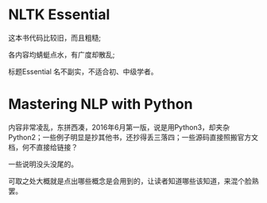 # NLTK Essential 
这本书代码比较旧，而且粗糙;

各内容均蜻蜓点水，有广度却散乱;

标题Essential 名不副实，不适合初、中级学者。

# Mastering NLP with Python
内容非常凌乱，东拼西凑，2016年6月第一版，说是用Python3，却夹杂Python2；一些例子明显是抄其他书，还抄得丢三落四；一些源码直接照搬官方文档，何不直接给链接？

一些说明没头没尾的。

可取之处大概就是点出哪些概念是会用到的，让读者知道哪些该知道，来混个脸熟罢。
